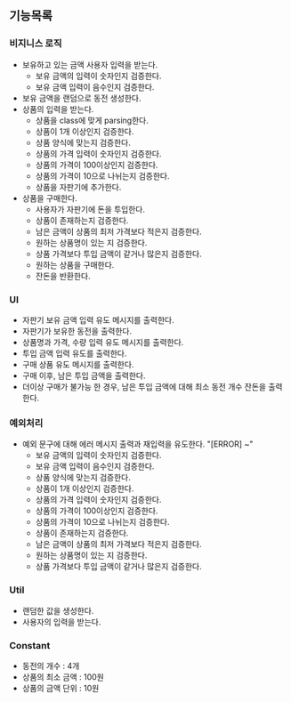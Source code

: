 ## 기능목록

### 비지니스 로직

- 보유하고 있는 금액 사용자 입력을 받는다.
    - 보유 금액의 입력이 숫자인지 검증한다.
    - 보유 금액 입력이 음수인지 검증한다.
- 보유 금액을 랜덤으로 동전 생성한다.
- 상품의 입력을 받는다.
    - 상품을 class에 맞게 parsing한다.
    - 상품이 1개 이상인지 검증한다.
    - 상품 양식에 맞는지 검증한다.
    - 상품의 가격 입력이 숫자인지 검증한다.
    - 상품의 가격이 100이상인지 검증한다.
    - 상품의 가격이 10으로 나뉘는지 검증한다.
    - 상품을 자판기에 추가한다.
- 상품을 구매한다.
    - 사용자가 자판기에 돈을 투입한다.
    - 상품이 존재하는지 검증한다.
    - 남은 금액이 상품의 최저 가격보다 적은지 검증한다.
    - 원하는 상품명이 있는 지 검증한다.
    - 상품 가격보다 투입 금액이 같거나 많은지 검증한다.
    - 원하는 상품을 구매한다.
    - 잔돈을 반환한다.

### UI

- 자판기 보유 금액 입력 유도 메시지를 출력한다.
- 자판기가 보유한 동전을 출력한다.
- 상품명과 가격, 수량 입력 유도 메시지를 출력한다.
- 투입 금액 입력 유도를 출력한다.
- 구매 상품 유도 메시지를 출력한다.
- 구매 이후, 남은 투입 금액을 출력한다.
- 더이상 구매가 불가능 한 경우, 남은 투입 금액에 대해 최소 동전 개수 잔돈을 출력한다.

### 예외처리

- 예외 문구에 대해 에러 메시지 출력과 재입력을 유도한다. "[ERROR] ~"
    - 보유 금액의 입력이 숫자인지 검증한다.
    - 보유 금액 입력이 음수인지 검증한다.
    - 상품 양식에 맞는지 검증한다.
    - 상품이 1개 이상인지 검증한다.
    - 상품의 가격 입력이 숫자인지 검증한다.
    - 상품의 가격이 100이상인지 검증한다.
    - 상품의 가격이 10으로 나뉘는지 검증한다.
    - 상품이 존재하는지 검증한다.
    - 남은 금액이 상품의 최저 가격보다 적은지 검증한다.
    - 원하는 상품명이 있는 지 검증한다.
    - 상품 가격보다 투입 금액이 같거나 많은지 검증한다.

### Util
- 랜덤한 값을 생성한다.
- 사용자의 입력을 받는다.

### Constant
- 동전의 개수 : 4개
- 상품의 최소 금액 : 100원
- 상품의 금액 단위 : 10원